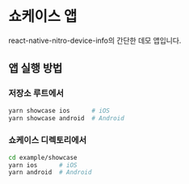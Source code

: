 # 쇼케이스 앱

react-native-nitro-device-info의 간단한 데모 앱입니다.

## 앱 실행 방법

### 저장소 루트에서

```bash
yarn showcase ios      # iOS
yarn showcase android  # Android
```

### 쇼케이스 디렉토리에서

```bash
cd example/showcase
yarn ios      # iOS
yarn android  # Android
```
